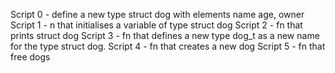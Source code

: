 Script 0 - define a new type struct dog with elements name age, owner
Script 1 - n that initialises a variable of type struct dog
Script 2 - fn that prints struct dog
Script 3 - fn that defines a new type dog_t as a new name for the type struct dog.
Script 4 - fn that creates a new dog
Script 5 - fn that free dogs
